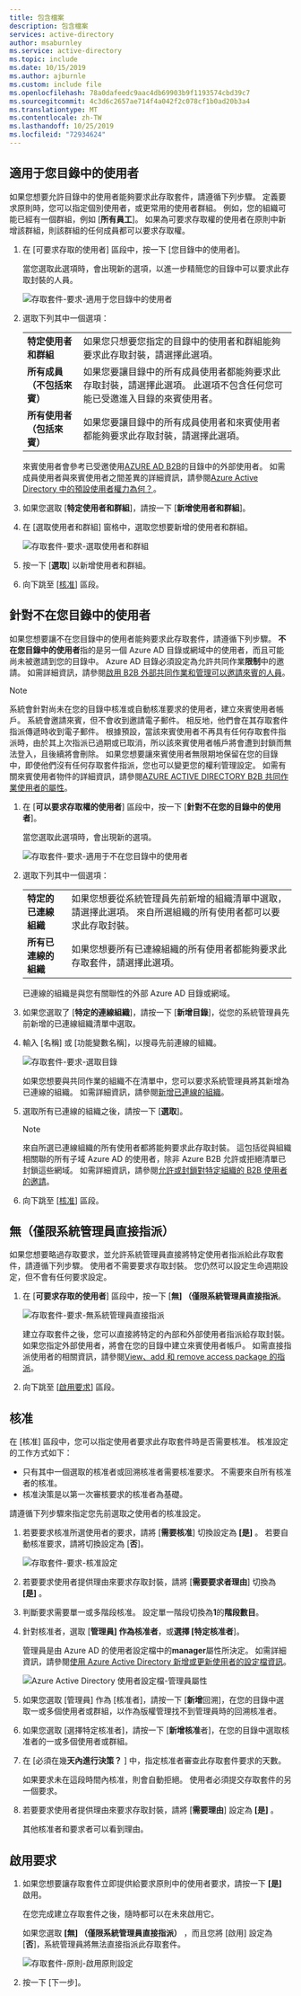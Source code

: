 ```yaml
---
title: 包含檔案
description: 包含檔案
services: active-directory
author: msaburnley
ms.service: active-directory
ms.topic: include
ms.date: 10/15/2019
ms.author: ajburnle
ms.custom: include file
ms.openlocfilehash: 78a0dafeedc9aac4db69903b9f1193574cbd39c7
ms.sourcegitcommit: 4c3d6c2657ae714f4a042f2c078cf1b0ad20b3a4
ms.translationtype: MT
ms.contentlocale: zh-TW
ms.lasthandoff: 10/25/2019
ms.locfileid: "72934624"
---
```

## <a name="for-users-in-your-directory"></a>適用于您目錄中的使用者

如果您想要允許目錄中的使用者能夠要求此存取套件，請遵循下列步驟。 定義要求原則時，您可以指定個別使用者，或更常用的使用者群組。 例如，您的組織可能已經有一個群組，例如 [**所有員工**]。  如果為可要求存取權的使用者在原則中新增該群組，則該群組的任何成員都可以要求存取權。

1. 在 [可要求存取的使用者] 區段中，按一下 [您目錄中的使用者]。

    當您選取此選項時，會出現新的選項，以進一步精簡您的目錄中可以要求此存取封裝的人員。

    ![存取套件-要求-適用于您目錄中的使用者](./media/active-directory-entitlement-management-request-policy/for-users-in-your-directory.png)

1. 選取下列其中一個選項：

    |  |  |
    | --- | --- |
    | **特定使用者和群組** | 如果您只想要您指定的目錄中的使用者和群組能夠要求此存取封裝，請選擇此選項。 |
    | **所有成員（不包括來賓）** | 如果您要讓目錄中的所有成員使用者都能夠要求此存取封裝，請選擇此選項。 此選項不包含任何您可能已受邀進入目錄的來賓使用者。 |
    | **所有使用者（包括來賓）** | 如果您要讓目錄中的所有成員使用者和來賓使用者都能夠要求此存取封裝，請選擇此選項。 |

    來賓使用者會參考已受邀使用[AZURE AD B2B](../articles/active-directory/b2b/what-is-b2b.md)的目錄中的外部使用者。 如需成員使用者與來賓使用者之間差異的詳細資訊，請參閱[Azure Active Directory 中的預設使用者權力為何？](../articles/active-directory/fundamentals/users-default-permissions.md)。

1. 如果您選取 [**特定使用者和群組**]，請按一下 [**新增使用者和群組**]。

1. 在 [選取使用者和群組] 窗格中，選取您想要新增的使用者和群組。

    ![存取套件-要求-選取使用者和群組](./media/active-directory-entitlement-management-request-policy/select-users-groups.png)

1. 按一下 [**選取**] 以新增使用者和群組。

1. 向下跳至 [[核准](#approval)] 區段。

## <a name="for-users-not-in-your-directory"></a>針對不在您目錄中的使用者

如果您想要讓不在您目錄中的使用者能夠要求此存取套件，請遵循下列步驟。 **不在您目錄中的使用者**指的是另一個 Azure AD 目錄或網域中的使用者，而且可能尚未被邀請到您的目錄中。 Azure AD 目錄必須設定為允許共同作業**限制**中的邀請。 如需詳細資訊，請參閱[啟用 B2B 外部共同作業和管理可以邀請來賓的人員](../articles/active-directory/b2b/delegate-invitations.md)。

> [!NOTE]
> 系統會針對尚未在您的目錄中核准或自動核准要求的使用者，建立來賓使用者帳戶。 系統會邀請來賓，但不會收到邀請電子郵件。 相反地，他們會在其存取套件指派傳遞時收到電子郵件。 根據預設，當該來賓使用者不再具有任何存取套件指派時，由於其上次指派已過期或已取消，所以該來賓使用者帳戶將會遭到封鎖而無法登入，且後續將會刪除。 如果您想要讓來賓使用者無限期地保留在您的目錄中，即使他們沒有任何存取套件指派，您也可以變更您的權利管理設定。 如需有關來賓使用者物件的詳細資訊，請參閱[AZURE ACTIVE DIRECTORY B2B 共同作業使用者的屬性](../articles/active-directory/b2b/user-properties.md)。

1. 在 [**可以要求存取權的使用者**] 區段中，按一下 [**針對不在您的目錄中的使用者**]。

    當您選取此選項時，會出現新的選項。

    ![存取套件-要求-適用于不在您目錄中的使用者](./media/active-directory-entitlement-management-request-policy/for-users-not-in-your-directory.png)

1. 選取下列其中一個選項：

    |  |  |
    | --- | --- |
    | **特定的已連線組織** | 如果您想要從系統管理員先前新增的組織清單中選取，請選擇此選項。 來自所選組織的所有使用者都可以要求此存取封裝。 |
    | **所有已連線的組織** | 如果您想要所有已連線組織的所有使用者都能夠要求此存取套件，請選擇此選項。 |

    已連線的組織是與您有關聯性的外部 Azure AD 目錄或網域。

1. 如果您選取了 [**特定的連線組織**]，請按一下 [**新增目錄**]，從您的系統管理員先前新增的已連線組織清單中選取。

1. 輸入 [名稱] 或 [功能變數名稱]，以搜尋先前連線的組織。

    ![存取套件-要求-選取目錄](./media/active-directory-entitlement-management-request-policy/select-directories.png)

    如果您想要與共同作業的組織不在清單中，您可以要求系統管理員將其新增為已連線的組織。 如需詳細資訊，請參閱[新增已連線的組織](../articles/active-directory/governance/entitlement-management-organization.md)。

1. 選取所有已連線的組織之後，請按一下 [**選取**]。

    > [!NOTE]
    > 來自所選已連線組織的所有使用者都將能夠要求此存取封裝。 這包括從與組織相關聯的所有子域 Azure AD 的使用者，除非 Azure B2B 允許或拒絕清單已封鎖這些網域。 如需詳細資訊，請參閱[允許或封鎖對特定組織的 B2B 使用者的邀請](../articles/active-directory/b2b/allow-deny-list.md)。

1. 向下跳至 [[核准](#approval)] 區段。

## <a name="none-administrator-direct-assignments-only"></a>無（僅限系統管理員直接指派）

如果您想要略過存取要求，並允許系統管理員直接將特定使用者指派給此存取套件，請遵循下列步驟。 使用者不需要要求存取封裝。 您仍然可以設定生命週期設定，但不會有任何要求設定。

1. 在 [**可要求存取的使用者**] 區段中，按一下 [**無] （僅限系統管理員直接指派**。

    ![存取套件-要求-無系統管理員直接指派](./media/active-directory-entitlement-management-request-policy/none-admin-direct-assignments-only.png)

    建立存取套件之後，您可以直接將特定的內部和外部使用者指派給存取封裝。 如果您指定外部使用者，將會在您的目錄中建立來賓使用者帳戶。 如需直接指派使用者的相關資訊，請參閱[View、add 和 remove access package 的指派](../articles/active-directory/governance/entitlement-management-access-package-assignments.md)。

1. 向下跳至 [[啟用要求](#enable-requests)] 區段。

## <a name="approval"></a>核准

在 [核准] 區段中，您可以指定使用者要求此存取套件時是否需要核准。 核准設定的工作方式如下：

- 只有其中一個選取的核准者或回溯核准者需要核准要求。 不需要來自所有核准者的核准。
- 核准決策是以第一次審核要求的核准者為基礎。

請遵循下列步驟來指定您先前選取之使用者的核准設定。

1. 若要要求核准所選使用者的要求，請將 [**需要核准**] 切換設定為 **[是]** 。 若要自動核准要求，請將切換設定為 [**否**]。

    ![存取套件-要求-核准設定](./media/active-directory-entitlement-management-request-policy/approval.png)

1. 若要要求使用者提供理由來要求存取封裝，請將 [**需要要求者理由**] 切換為 **[是]** 。

1. 判斷要求需要單一或多階段核准。 設定單一階段切換為**1**的**階段數目**。

1. 針對核准者，選取 [**管理員] 作為核准者**，或**選擇 [特定核准者**]。

    管理員是由 Azure AD 的使用者設定檔中的**manager**屬性所決定。 如需詳細資訊，請參閱[使用 Azure Active Directory 新增或更新使用者的設定檔資訊](../articles/active-directory/fundamentals/active-directory-users-profile-azure-portal.md)。

    ![Azure Active Directory 使用者設定檔-管理員屬性](./media/active-directory-entitlement-management-request-policy/profile-manager.png)

1. 如果您選取 [管理員] 作為 [核准者]，請按一下 [**新增**回溯]，在您的目錄中選取一或多個使用者或群組，以作為版權管理找不到管理員時的回溯核准者。

1. 如果您選取 [選擇特定核准者]，請按一下 [**新增核准**者]，在您的目錄中選取核准者的一或多個使用者或群組。

1. 在 [必須在幾**天內進行決策？** ] 中，指定核准者審查此存取套件要求的天數。

    如果要求未在這段時間內核准，則會自動拒絕。 使用者必須提交存取套件的另一個要求。

1. 若要要求使用者提供理由來要求存取封裝，請將 [**需要理由**] 設定為 **[是]** 。

    其他核准者和要求者可以看到理由。

## <a name="enable-requests"></a>啟用要求

1. 如果您想要讓存取套件立即提供給要求原則中的使用者要求，請按一下 **[是]** 啟用。

    在您完成建立存取套件之後，隨時都可以在未來啟用它。

    如果您選取 **[無] （僅限系統管理員直接指派）** ，而且您將 [啟用] 設定為 [**否**]，系統管理員將無法直接指派此存取套件。

    ![存取套件-原則-啟用原則設定](./media/active-directory-entitlement-management-request-policy/enable-requests.png)

1. 按一下 [下一步]。
